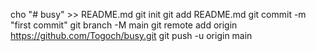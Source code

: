 cho "# busy" >> README.md
git init
git add README.md
git commit -m "first commit"
git branch -M main
git remote add origin https://github.com/Togoch/busy.git
git push -u origin main
